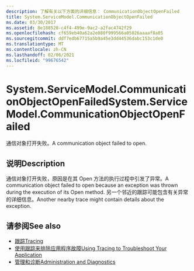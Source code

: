 ```yaml
---
description: 了解有关以下方面的详细信息： CommunicationObjectOpenFailed
title: System.ServiceModel.CommunicationObjectOpenFailed
ms.date: 03/30/2017
ms.assetid: 8e188528-c4f4-499e-9ac2-a2fac4742f29
ms.openlocfilehash: cf659eb40a62a2e080f999566a05026aaaaf8a05
ms.sourcegitcommit: ddf7edb67715a5b9a45e3dd44536dabc153c1de0
ms.translationtype: MT
ms.contentlocale: zh-CN
ms.lasthandoff: 02/06/2021
ms.locfileid: "99676542"
---
```

# <a name="systemservicemodelcommunicationobjectopenfailed"></a><span data-ttu-id="e5b50-103">System.ServiceModel.CommunicationObjectOpenFailed</span><span class="sxs-lookup"><span data-stu-id="e5b50-103">System.ServiceModel.CommunicationObjectOpenFailed</span></span>

<span data-ttu-id="e5b50-104">通信对象打开失败。</span><span class="sxs-lookup"><span data-stu-id="e5b50-104">A communication object failed to open.</span></span>  
  
## <a name="description"></a><span data-ttu-id="e5b50-105">说明</span><span class="sxs-lookup"><span data-stu-id="e5b50-105">Description</span></span>  

 <span data-ttu-id="e5b50-106">通信对象打开失败，原因是在其 Open 方法的执行过程中引发了异常。</span><span class="sxs-lookup"><span data-stu-id="e5b50-106">A communication object failed to open because an exception was thrown during the execution of its Open method.</span></span> <span data-ttu-id="e5b50-107">另一个邻近的跟踪可能包含有关异常的详细信息。</span><span class="sxs-lookup"><span data-stu-id="e5b50-107">Another nearby trace might contain details about the exception.</span></span>  
  
## <a name="see-also"></a><span data-ttu-id="e5b50-108">请参阅</span><span class="sxs-lookup"><span data-stu-id="e5b50-108">See also</span></span>

- [<span data-ttu-id="e5b50-109">跟踪</span><span class="sxs-lookup"><span data-stu-id="e5b50-109">Tracing</span></span>](index.md)
- [<span data-ttu-id="e5b50-110">使用跟踪来排除应用程序故障</span><span class="sxs-lookup"><span data-stu-id="e5b50-110">Using Tracing to Troubleshoot Your Application</span></span>](using-tracing-to-troubleshoot-your-application.md)
- [<span data-ttu-id="e5b50-111">管理和诊断</span><span class="sxs-lookup"><span data-stu-id="e5b50-111">Administration and Diagnostics</span></span>](../index.md)
